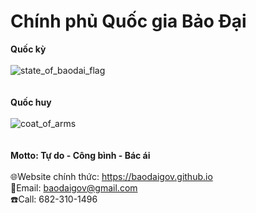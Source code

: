 # Chính phủ Quốc gia Bảo Đại
**Quốc kỳ**<br/><br/>
![state_of_baodai_flag](https://user-images.githubusercontent.com/119743748/220049002-b9840715-ffb7-4050-9fab-70bc49d800f2.svg)<br/><br/><br/>
**Quốc huy**<br/><br/>
![coat_of_arms](https://user-images.githubusercontent.com/119743748/220049020-84dcef5a-e750-4a0c-9876-89cf26b3be99.svg)<br/><br/><br/>
**Motto: Tự do - Công bình - Bác ái**
<br/><br/>
🌐Website chính thức: https://baodaigov.github.io<br/>
📧Email: baodaigov@gmail.com<br/>
☎️Call: 682-310-1496<br/>
